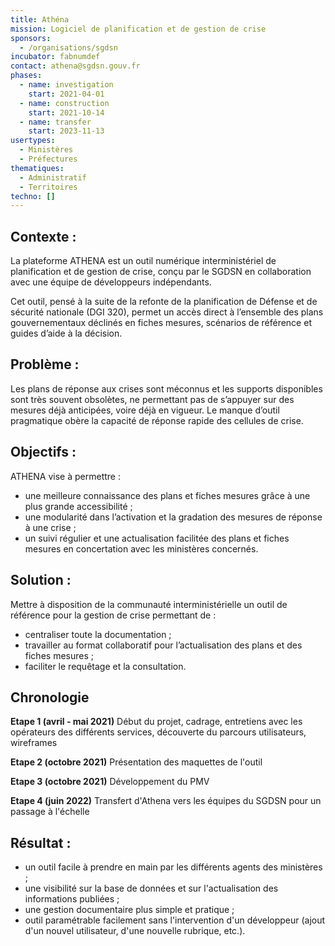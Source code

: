 ```yaml
---
title: Athéna
mission: Logiciel de planification et de gestion de crise
sponsors:
  - /organisations/sgdsn
incubator: fabnumdef
contact: athena@sgdsn.gouv.fr
phases:
  - name: investigation
    start: 2021-04-01
  - name: construction
    start: 2021-10-14
  - name: transfer
    start: 2023-11-13
usertypes:
  - Ministères
  - Préfectures
thematiques:
  - Administratif
  - Territoires
techno: []
---
```

## Contexte :

La plateforme ATHENA est un outil numérique interministériel de planification et de gestion de crise, conçu par le SGDSN en collaboration avec une équipe de développeurs indépendants.

Cet outil, pensé à la suite de la refonte de la planification de Défense et de sécurité nationale
(DGI 320), permet un accès direct à l’ensemble des plans gouvernementaux déclinés en fiches mesures, scénarios de référence et guides d’aide à la décision.

## Problème :

Les plans de réponse aux crises sont méconnus et les supports disponibles sont très souvent obsolètes, ne permettant pas de s’appuyer sur des mesures déjà anticipées, voire déjà en vigueur. Le manque d’outil pragmatique obère la capacité de réponse rapide des cellules de crise.

## Objectifs :

ATHENA vise à permettre :
- une meilleure connaissance des plans et fiches mesures grâce à une plus grande accessibilité ;
- une modularité dans l’activation et la gradation des mesures de réponse à une crise ;
- un suivi régulier et une actualisation facilitée des plans et fiches mesures en concertation avec les ministères concernés.

## Solution :

Mettre à disposition de la communauté interministérielle un outil de référence pour la gestion de crise permettant de : 
- centraliser toute la documentation ;
- travailler au format collaboratif pour l’actualisation des plans et des fiches mesures ;
-  faciliter le requêtage et la consultation.

## **Chronologie**

**Etape 1 (avril - mai 2021)** Début du projet, cadrage, entretiens avec les opérateurs des différents services, découverte du parcours utilisateurs, wireframes

**Etape 2 (octobre 2021)** Présentation des maquettes de l'outil

**Etape 3 (octobre 2021)** Développement du PMV

**Etape 4 (juin 2022)** Transfert d'Athena vers les équipes du SGDSN pour un passage à l'échelle

## Résultat :

- un outil facile à prendre en main par les différents agents des ministères ;
- une visibilité sur la base de données et sur l'actualisation des informations publiées ;
- une gestion documentaire plus simple et pratique ;
- outil paramétrable facilement sans l'intervention d'un développeur (ajout d'un nouvel utilisateur, d'une nouvelle rubrique, etc.).
